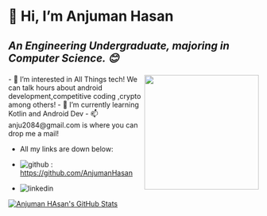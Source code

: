 # 👋 Hi, I’m  Anjuman Hasan 
## <p><em>An Engineering Undergraduate, majoring in Computer Science. 😊</br>
</em></p>



<img align='right' src="https://media.giphy.com/media/ieyl9zmCjO4b4t6qoY/giphy.gif" width="230">
- 👀 I’m interested in All Things tech! We can talk hours about android development,competitive coding ,crypto among others!
- 🌱 I’m currently learning Kotlin and Android Dev
- 📫 anju2084@gmail.com is where you can drop me a mail!

- All my links are down below:

- ![github](https://img.shields.io/badge/GitHub-000000?style=for-the-badge&logo=GitHub&logoColor=white) : https://github.com/AnjumanHasan
- ![linkedin](https://img.shields.io/badge/LinkedIn-03f8fc?style=for-the-badge&logo=LinkedIn&logoColor=white)

[![Anjuman HAsan's GitHub Stats](https://github-readme-stats.vercel.app/api?username=AnjumanHasan&show_icons=true&count_private=true)](https://github.com/AnjumanHasan)
<!---
AnjumanHasan/AnjumanHasan is a ✨ special ✨ repository because its `README.md` (this file) appears on your GitHub profile.
You can click the Preview link to take a look at your changes.
--->

